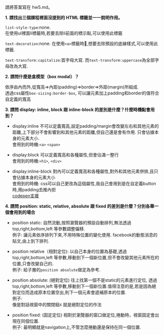 請將答案寫在 hw5.md。

**1. 請找出三個課程裡面沒提到的 HTML 標籤並一一說明作用。**

`list-style-type`:none.    
在使用ul裡面li標籤時,若要去除li前面的標示點,可以使用此標籤

`text-decoration`:none. 
在使用`<a>`標籤時,想要去除預設的底線樣式,可以使用此標籤.

`text-transform:capitalize`:首字母大寫.
而`text-transform:uppercase`為全部字母改為大寫.

**2. 請問什麼是盒模型（box modal）？**

依序由內而外,從寬高=>內距(padding)=>border=>外距(margin)所組成.  
透過css屬性`box-sizing:border-box`, 可以讓元素加上padding和border的值符合自定義的寬高

**3. 請問 display: inline, block 跟 inline-block 的差別是什麼？什麼時機點會用到？**

- display:inline
不可以定義寬高,設定padding/margin會改變左右和其他元素的距離,上下部分不會影響到和其他元素的距離,但自己還是會有作用. 只會佔據本身的元素大小.  
會用到的時機:`<a>` `<span>`

- display:block
可以定義寬高和各種屬性,但會佔滿一整行  
會用到的時機:`<h1>`, `<div>`

- display:inline-block
對內可以定義寬高和各種屬性,對外和其他元素併排,且只會佔據本身的元素大小  
會用到的時機:
css可以自己更改為這個屬性,我自己會用到是在自定義button時,用padding去推內拒  
[codepen支援](url:https://codepen.io/norriswu/pen/joaBqo)

**4. 請問 position: static, relative, absolute 跟 fixed 的差別是什麼？分別各舉一個會用到的場合**

- position static: 
自然流動,按照瀏覽器的預設自動排列,無法透過top,right,bottom,left 等參數調整偏移.  
例子: 讓元素依序排列下來,不用特殊位置的變化使用. facebook的動態消息的貼文,由上到下排列.

- position relative（相對定位):
以自己本身的位置為基礎,透過top,right,bottom,left 等參數,移動到下一個新位置,但不會改變其他元素所在的位置,只會改變自己的.  
例子: 給子層的`position absolute`做定為參考.

- position absolute: (絕對定位)
往上找第一個不是static的元素進行定位, 透過top,right,bottom,left 等參數,移動到下一個新位置.值得注意的是,若是因為絕對定位而造成原本位置空出,則下一個元素會遞補原本的位置.  
例子:  
像是對話視窗中的關閉鈕`X` 就是絕對定位的作法  

- position fixed: (固定定位)
相對於瀏覽器的窗口做定位,捲動時，視窗固定會出現在同個位置.  
例子: 最明顯就是navigation上,不管怎麼捲動還是保持在同一個位置.
